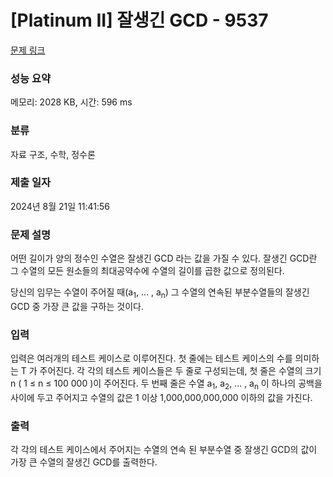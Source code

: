 # [Platinum II] 잘생긴 GCD - 9537 

[문제 링크](https://www.acmicpc.net/problem/9537) 

### 성능 요약

메모리: 2028 KB, 시간: 596 ms

### 분류

자료 구조, 수학, 정수론

### 제출 일자

2024년 8월 21일 11:41:56

### 문제 설명

<p>어떤 길이가 양의 정수인 수열은 잘생긴 GCD 라는 값을 가질 수 있다. 잘생긴 GCD란 그 수열의 모든 원소들의 최대공약수에 수열의 길이를 곱한 값으로 정의된다.</p>

<p>당신의 임무는 수열이 주어질 때(a<sub>1</sub>, ... , a<sub>n</sub>) 그 수열의 연속된 부분수열들의 잘생긴 GCD 중 가장 큰 값을 구하는 것이다.</p>

### 입력 

 <p>입력은 여러개의 테스트 케이스로 이루어진다. 첫 줄에는 테스트 케이스의 수를 의미하는 T 가 주어진다. 각 각의 테스트 케이스들은 두 줄로 구성되는데,  첫 줄은 수열의 크기 n ( 1 ≤ n ≤ 100 000 )이 주어진다. 두 번째 줄은 수열 a<sub>1</sub>, a<sub>2</sub>, ... , a<sub>n</sub> 이 하나의 공백을 사이에 두고 주어지고 수열의 값은 1 이상 1,000,000,000,000 이하의 값을 가진다.</p>

### 출력 

 <p>각 각의 테스트 케이스에서 주어지는 수열의 연속 된 부분수열 중 잘생긴 GCD의 값이 가장 큰 수열의 잘생긴 GCD를 출력한다.</p>

